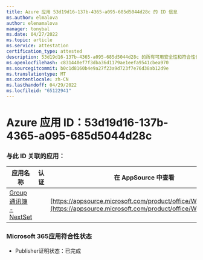 ```yaml
---
title: Azure 应用 53d19d16-137b-4365-a095-685d5044d28c 的 ID 信息
ms.author: elmalova
author: elenamalova
manager: tonybal
ms.date: 04/27/2022
ms.topic: article
ms.service: attestation
certification_type: attested
description: 53d19d16-137b-4365-a095-685d5044d28c 的所有可用安全性和符合性信息信息。
ms.openlocfilehash: c831440ef7f3dba36d1179ae1eefa9541cbea970
ms.sourcegitcommit: b0c1d8160b4e9a27f23a9d723f7e76d38ab12d9e
ms.translationtype: MT
ms.contentlocale: zh-CN
ms.lasthandoff: 04/29/2022
ms.locfileid: "65122941"
---
```

# <a name="azure-app-id-53d19d16-137b-4365-a095-685d5044d28c"></a>Azure 应用 ID：53d19d16-137b-4365-a095-685d5044d28c


### <a name="apps-associated-with-this-id"></a>与此 ID 关联的应用：
| **应用名称** | **认证** | **在 AppSource 中查看** |
|--------------|---------------|-----------------------|
| [Group 通讯簿 - NextSet](../forward/WA200001863.md) |  | [https://appsource.microsoft.com/product/office/WA200001863](https://appsource.microsoft.com/product/office/WA200001863) |

### <a name="microsoft-365-app-compliance-status"></a>Microsoft 365应用符合性状态
- Publisher证明状态：已完成

